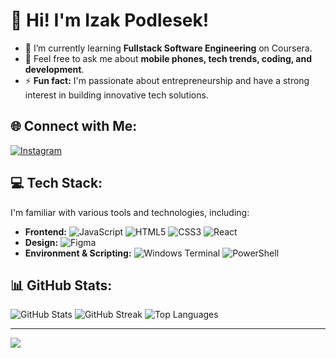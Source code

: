 # 👋 Hi! I'm Izak Podlesek!
- 🌱 I’m currently learning **Fullstack Software Engineering** on Coursera.
- 💬 Feel free to ask me about **mobile phones, tech trends, coding, and development**.
- ⚡ **Fun fact:** I'm passionate about entrepreneurship and have a strong interest in building innovative tech solutions.

## 🌐 Connect with Me:
[![Instagram](https://img.shields.io/badge/Instagram-%23E4405F.svg?style=for-the-badge&logo=Instagram&logoColor=white)](https://instagram.com/izakpodlesek)

## 💻 Tech Stack:
I'm familiar with various tools and technologies, including:

- **Frontend:** ![JavaScript](https://img.shields.io/badge/javascript-%23323330.svg?style=for-the-badge&logo=javascript&logoColor=%23F7DF1E) ![HTML5](https://img.shields.io/badge/html5-%23E34F26.svg?style=for-the-badge&logo=html5&logoColor=white) ![CSS3](https://img.shields.io/badge/css3-%231572B6.svg?style=for-the-badge&logo=css3&logoColor=white) ![React](https://img.shields.io/badge/react-%2320232a.svg?style=for-the-badge&logo=react&logoColor=%2361DAFB)
- **Design:** ![Figma](https://img.shields.io/badge/figma-%23F24E1E.svg?style=for-the-badge&logo=figma&logoColor=white)
- **Environment & Scripting:** ![Windows Terminal](https://img.shields.io/badge/Windows%20Terminal-%234D4D4D.svg?style=for-the-badge&logo=windows-terminal&logoColor=white) ![PowerShell](https://img.shields.io/badge/PowerShell-%235391FE.svg?style=for-the-badge&logo=powershell&logoColor=white)

## 📊 GitHub Stats:
![GitHub Stats](https://github-readme-stats.vercel.app/api?username=Izak09&theme=calm_pink&hide_border=false&include_all_commits=false&count_private=false)
![GitHub Streak](https://github-readme-streak-stats.herokuapp.com/?user=Izak09&theme=calm_pink&hide_border=false)
![Top Languages](https://github-readme-stats.vercel.app/api/top-langs/?username=Izak09&theme=calm_pink&hide_border=false&include_all_commits=false&count_private=false&layout=compact)

---

[![](https://visitcount.itsvg.in/api?id=Izak09&icon=0&color=0)](https://visitcount.itsvg.in)
